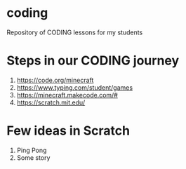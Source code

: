 # coding
Repository of CODING lessons for my students

# Steps in our CODING journey
1. https://code.org/minecraft
2. https://www.typing.com/student/games
3. https://minecraft.makecode.com/#
4. https://scratch.mit.edu/

# Few ideas in Scratch
1. Ping Pong
2. Some story

